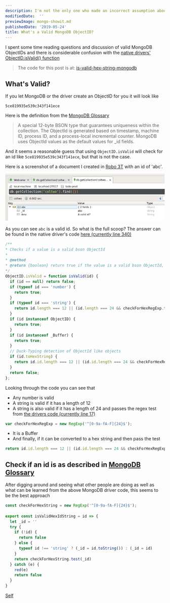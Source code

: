 ```yaml
---
description: I'm not the only one who made an incorrect assumption about MongoDB's `ObjectID.isValid()` function.
modifiedDate:  ''
previewImage: mongo-showit.md
publishedDate: '2019-05-24'
title: What's a Valid MongoDB ObjectID?
---
```


I spent some time reading questions and discussion of valid MongoDB ObjectIDs and there is considerable confusion with the [native drivers'](https://mongodb.github.io/node-mongodb-native/) [ObjectID.isValid() function](https://mongodb.github.io/node-mongodb-native/3.2/api/ObjectID.html#.isValid)

> The code for this post is at: [is-valid-hex-string-mongodb](https://github.com/klequis/is-valid-hex-string-mongodb)


## What's Valid?

If you let MongoDB or the driver create an ObjectID for you it will look like
```
5ce819935e539c343f141ece
```

Here is the definition from the [MongoDB Glossary](https://docs.mongodb.com/manual/reference/glossary/index.html)

> A special 12-byte BSON type that guarantees uniqueness within the collection. The ObjectId is generated based on timestamp, machine ID, process ID, and a process-local incremental counter. MongoDB uses ObjectId values as the default values for _id fields.

And it seems a reasonable guess that using `ObjectID.isValid` will check for an id like `5ce819935e539c343f141ece`, but that is not the case.

Here is a screenshot of a document I created in [Robo 3T](https://robomongo.org/) with an id of 'abc'.

![document in Robo 3T](objIdInRobo3T.png)

As you can see `abc` is a valid id. So what is the full scoop? The answer can be found in the native driver's code [here (currently line 340)](https://mongodb.github.io/node-mongodb-native/3.2/api/node_modules_bson_lib_bson_objectid.js.html)


```js
/**
* Checks if a value is a valid bson ObjectId
*
* @method
* @return {boolean} return true if the value is a valid bson ObjectId, return false otherwise.
*/
ObjectID.isValid = function isValid(id) {
  if (id == null) return false;
  if (typeof id === 'number') {
    return true;
  }
  if (typeof id === 'string') {
    return id.length === 12 || (id.length === 24 && checkForHexRegExp.test(id));
  }
  if (id instanceof ObjectID) {
    return true;
  }
  if (id instanceof _Buffer) {
    return true;
  }
  // Duck-Typing detection of ObjectId like objects
  if (id.toHexString) {
    return id.id.length === 12 || (id.id.length === 24 && checkForHexRegExp.test(id.id));
  }
  return false;
};
```

Looking through the code you can see that
- Any number is valid
- A string is valid if it has a length of 12
- A string is also valid if it has a length of 24 and passes the regex test from [the drivers code (currently line 17)](https://mongodb.github.io/node-mongodb-native/3.2/api/node_modules_bson_lib_bson_objectid.js.html)

```js
var checkForHexRegExp = new RegExp('^[0-9a-fA-F]{24}$');
```
- It is a Buffer
- And finally, if it can be converted to a hex string and then pass the test

```js
return id.id.length === 12 || (id.id.length === 24 && checkForHexRegExp.test(id.id));
```

## Check if an id is as described in [MongoDB Glossary](https://docs.mongodb.com/manual/reference/glossary/index.html)

After digging around and seeing what other people are doing as well as what can be learned from the above MongoDB driver code, this seems to be the best approach

```js
const checkForHexString = new RegExp('^[0-9a-fA-F]{24}$');

export const isValidHexIdString = id => {
  let _id = ''
  try {
    if (!id) {
      return false
    } else {
      typeof id !== 'string' ? (_id = id.toString()) : (_id = id)
    }
    return checkForHexString.test(_id)
  } catch (e) {
    red(e)
    return false
  }
}
```



[Self](/whats-a-valid-mongodb-id/)
